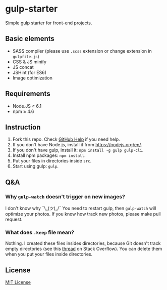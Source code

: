 # gulp-starter
Simple gulp starter for front-end projects.

## Basic elements

- SASS compiler (please use `.scss` extension or change extension in `gulpfile.js`)
- CSS & JS minify
- JS concat
- JSHint (for ES6)
- Image optimization

## Requirements

- Node.JS &ge; 6.1
- npm &ge; 4.6

## Instruction
1. Fork this repo. Check [GitHub Help](https://help.github.com/articles/fork-a-repo/) if you need help.
2. If you don't have Node.js, install it from https://nodejs.org/en/.
3. If you don't have gulp, install it: `npm install -g gulp gulp-cli`.
4. Install npm packages: `npm install`.
5. Put your files in directories inside `src`.
6. Start using gulp: `gulp`.

## Q&A

### Why `gulp-watch` doesn't trigger on new images?

I don't know why ¯\\\_(ツ)_/¯ You need to restart gulp, then `gulp-watch` will optimize your photos. If you know how track new photos, please make pull request.

### What does `.keep` file mean?

Nothing. I created these files insides directories, because Git doesn't track empty directories (see this [thread](http://stackoverflow.com/questions/115983/how-can-i-add-an-empty-directory-to-a-git-repository) on Stack Overflow). You can delete them when you put your files inside directories.

## License

[MIT License](LICENSE)